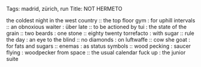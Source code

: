 Tags: madrid, zürich, run
Title: NOT HERMETO 
  
the coldest night in the west country :: the top floor gym : for uphill intervals :: an obnoxious waiter : über late :: to be actioned by tui : the state of the grain :: two beards : one stone :: eighty twenty torrefacto : with sugar :: rule the day : an eye to the blind :: no diamonds : on luftwaffe :: cow she goat : for fats and sugars :: enemas : as status symbols :: wood pecking : saucer flying : woodpecker from space :: the usual calendar fuck up : the junior suite
